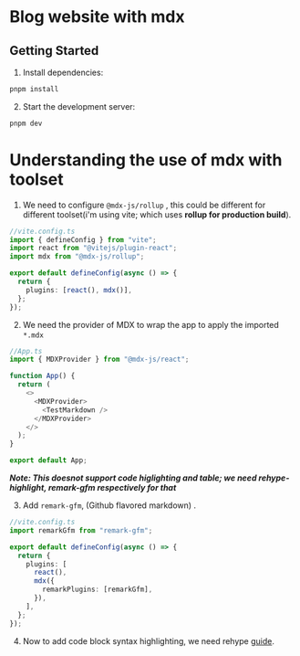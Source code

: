 # Blog website with mdx

## Getting Started

1. Install dependencies:

  ```sh
  pnpm install
  ```

2. Start the development server:

  ```sh
  pnpm dev
  ```


# Understanding the use of mdx with toolset

1. We need to configure `@mdx-js/rollup` , this could be different for different toolset(i'm using vite; which uses **rollup for production build**).

```ts
//vite.config.ts
import { defineConfig } from "vite";
import react from "@vitejs/plugin-react";
import mdx from "@mdx-js/rollup";

export default defineConfig(async () => {
  return {
    plugins: [react(), mdx()],
  };
});
```

2. We need the provider of MDX to wrap the app to apply the imported `*.mdx`

```ts
//App.ts
import { MDXProvider } from "@mdx-js/react";

function App() {
  return (
    <>
      <MDXProvider>
        <TestMarkdown />
      </MDXProvider>
    </>
  );
}

export default App;
```

**_Note: This doesnot support code higlighting and table; we need rehype-highlight, remark-gfm respectively for that_**

3. Add `remark-gfm`, (Github flavored markdown) .

```ts
//vite.config.ts
import remarkGfm from "remark-gfm";

export default defineConfig(async () => {
  return {
    plugins: [
      react(),
      mdx({
        remarkPlugins: [remarkGfm],
      }),
    ],
  };
});
```

4. Now to add code block syntax highlighting, we need rehype [guide](https://mdxjs.com/guides/syntax-highlighting/).
